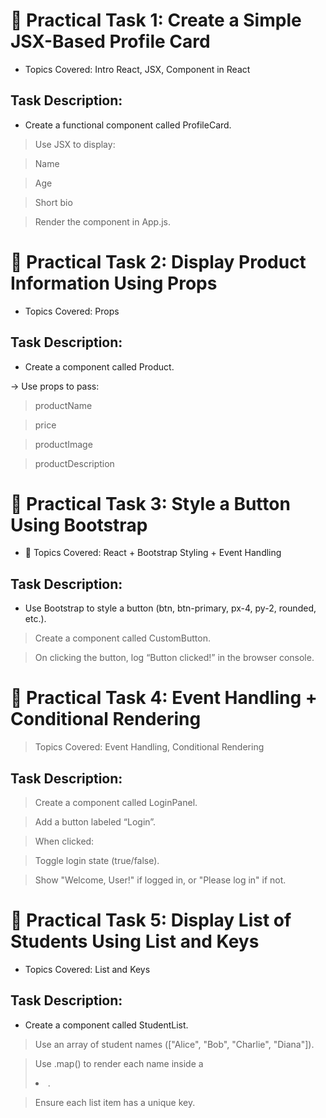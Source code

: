 # 🔧 Practical Task 1: Create a Simple JSX-Based Profile Card

- Topics Covered: Intro React, JSX, Component in React

## Task Description:

- Create a functional component called ProfileCard.

> Use JSX to display:

> Name

> Age

> Short bio

> Render the component in App.js.

# 🔧 Practical Task 2: Display Product Information Using Props

- Topics Covered: Props

## Task Description:

- Create a component called Product.

-> Use props to pass:

> productName

> price

> productImage

> productDescription



# 🔧 Practical Task 3: Style a Button Using Bootstrap

- 🔹 Topics Covered: React + Bootstrap Styling + Event Handling

## Task Description:

- Use Bootstrap to style a button (btn, btn-primary, px-4, py-2, rounded, etc.).

> Create a component called CustomButton.

> On clicking the button, log “Button clicked!” in the browser console.

# 🔧 Practical Task 4: Event Handling + Conditional Rendering

> Topics Covered: Event Handling, Conditional Rendering

## Task Description:

> Create a component called LoginPanel.

> Add a button labeled “Login”.

> When clicked:

> Toggle login state (true/false).

> Show "Welcome, User!" if logged in, or "Please log in" if not.

# 🔧 Practical Task 5: Display List of Students Using List and Keys

- Topics Covered: List and Keys

## Task Description:

- Create a component called StudentList.

> Use an array of student names (["Alice", "Bob", "Charlie", "Diana"]).

> Use .map() to render each name inside a <li>.

> Ensure each list item has a unique key.


